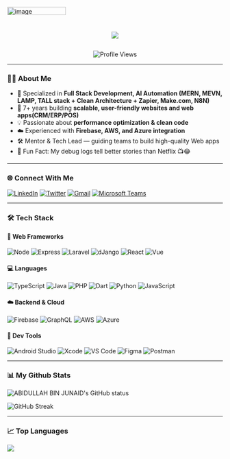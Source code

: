 <img width="137" height="19" alt="image" src="https://github.com/user-attachments/assets/caab3988-1bec-4510-b341-5341acf74730" /><h1 align="center">
  <a href="https://git.io/typing-svg">
    <img src="https://readme-typing-svg.herokuapp.com/?lines=Hey+There!+👋;I’m+Vu+Manh+Thang;Senior+Full+Stack+Developer+💻;Let’s+Build+Better!&center=true&size=24">
  </a>
</h1>

<p align="center">
  <img src="https://komarev.com/ghpvc/?username=vmthangdev&color=brightgreen" alt="Profile Views">
</p>

---

### 👨‍💻 About Me

- 📱 Specialized in **Full Stack Development, AI Automation (MERN, MEVN, LAMP, TALL stack + Clean Architecture + Zapier, Make.com, N8N)**  
- 🚀 7+ years building **scalable, user-friendly websites and web apps(CRM/ERP/POS)**  
- 💡 Passionate about **performance optimization & clean code**  
- ☁️ Experienced with **Firebase, AWS, and Azure integration**  
- 🛠 Mentor & Tech Lead — guiding teams to build high-quality Web apps  
- 🤯 Fun Fact: My debug logs tell better stories than Netflix 📺😂  

---

### 🌐 Connect With Me

[![LinkedIn](https://img.shields.io/badge/LinkedIn-0077B5?style=for-the-badge&logo=linkedin&logoColor=white)](https://www.linkedin.com/in/vmthangdev/)
[![Twitter](https://img.shields.io/badge/Twitter-1DA1F2?style=for-the-badge&logo=twitter&logoColor=white)](https://twitter.com/vmthangdev)
[![Gmail](https://img.shields.io/badge/Gmail-D14836?style=for-the-badge&logo=gmail&logoColor=white)](mailto:vmthangdev@gmail.com)
[![Microsoft Teams](https://img.shields.io/badge/Microsoft%20Teams-6264A7?style=for-the-badge&logo=microsoft-teams&logoColor=white)](https://teams.live.com/l/invite/FEAuBXQsho8theWaB0?v=g1)


---

### 🛠️ Tech Stack

#### 📱 Web Frameworks
![Node](https://img.shields.io/badge/-Node-3DDC84?style=flat-square&logo=node)
![Express](https://img.shields.io/badge/-Express-0095D5?style=flat-square&logo=express)
![Laravel](https://img.shields.io/badge/-Laravel-007396?style=flat-square&logo=laravel)
![dJango](https://img.shields.io/badge/-dJango-4285F4?style=flat-square&logo=django)
![React](https://img.shields.io/badge/-React-4285F4?style=flat-square&logo=react)
![Vue](https://img.shields.io/badge/-Vue-4285F4?style=flat-square&logo=vue)

#### 💻 Languages
![TypeScript](https://img.shields.io/badge/-TypeScript-0095D5?style=flat-square&logo=typescript)
![Java](https://img.shields.io/badge/-Java-007396?style=flat-square&logo=java)
![PHP](https://img.shields.io/badge/-PHP-0095D5?style=flat-square&logo=php)
![Dart](https://img.shields.io/badge/-Dart-0175C2?style=flat-square&logo=dart)
![Python](https://img.shields.io/badge/-Python-0175C2?style=flat-square&logo=python)
![JavaScript](https://img.shields.io/badge/-JavaScript-black?style=flat-square&logo=javascript)

#### ☁️ Backend & Cloud
![Firebase](https://img.shields.io/badge/-Firebase-FFCA28?style=flat-square&logo=firebase)
![GraphQL](https://img.shields.io/badge/-GraphQL-E10098?style=flat-square&logo=graphql)
![AWS](https://img.shields.io/badge/-AWS-232F3E?style=flat-square&logo=amazon-aws)
![Azure](https://img.shields.io/badge/-Azure-0078D4?style=flat-square&logo=microsoft-azure)

#### 🧰 Dev Tools
![Android Studio](https://img.shields.io/badge/-Android%20Studio-3DDC84?style=flat-square&logo=android-studio)
![Xcode](https://img.shields.io/badge/-Xcode-1575F9?style=flat-square&logo=xcode)
![VS Code](https://img.shields.io/badge/-VSCode-007ACC?style=flat-square&logo=visual-studio-code)
![Figma](https://img.shields.io/badge/-Figma-black?style=flat-square&logo=figma)
![Postman](https://img.shields.io/badge/-Postman-F26B3A?style=flat-square&logo=postman)

---

### 📊 My Github Stats

<p>
  <img align="center" src="https://github-readme-stats.vercel.app/api?username=abidullahbjunaid&show_icons=true&include_all_commits=true&theme=algolia&hide_border=true" alt="ABIDULLAH BIN JUNAID's GitHub status" />
</p>
<p>
  <img align="center" src="https://github-readme-streak-stats.herokuapp.com/?user=abidullahbjunaid&theme=algolia" alt="GitHub Streak" />
</p>

---

### 📈 Top Languages

<img align="center" src="https://github-readme-stats.vercel.app/api/top-langs/?username=abidullahbjunaid&layout=compact&theme=algolia&hide_border=true&langs_count=10" />
